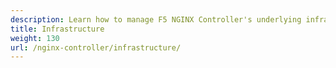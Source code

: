 ```yaml
---
description: Learn how to manage F5 NGINX Controller's underlying infrastructure.
title: Infrastructure
weight: 130
url: /nginx-controller/infrastructure/
---
```


